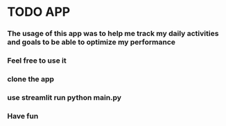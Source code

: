 # TODO APP

### The usage of this app was to help me track my daily activities and goals to be able to optimize my performance 

### Feel free to use it

### clone the app
### use streamlit run python main.py

### Have fun
